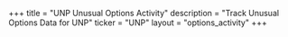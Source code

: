 +++
title = "UNP Unusual Options Activity"
description = "Track Unusual Options Data for UNP"
ticker = "UNP"
layout = "options_activity"
+++

